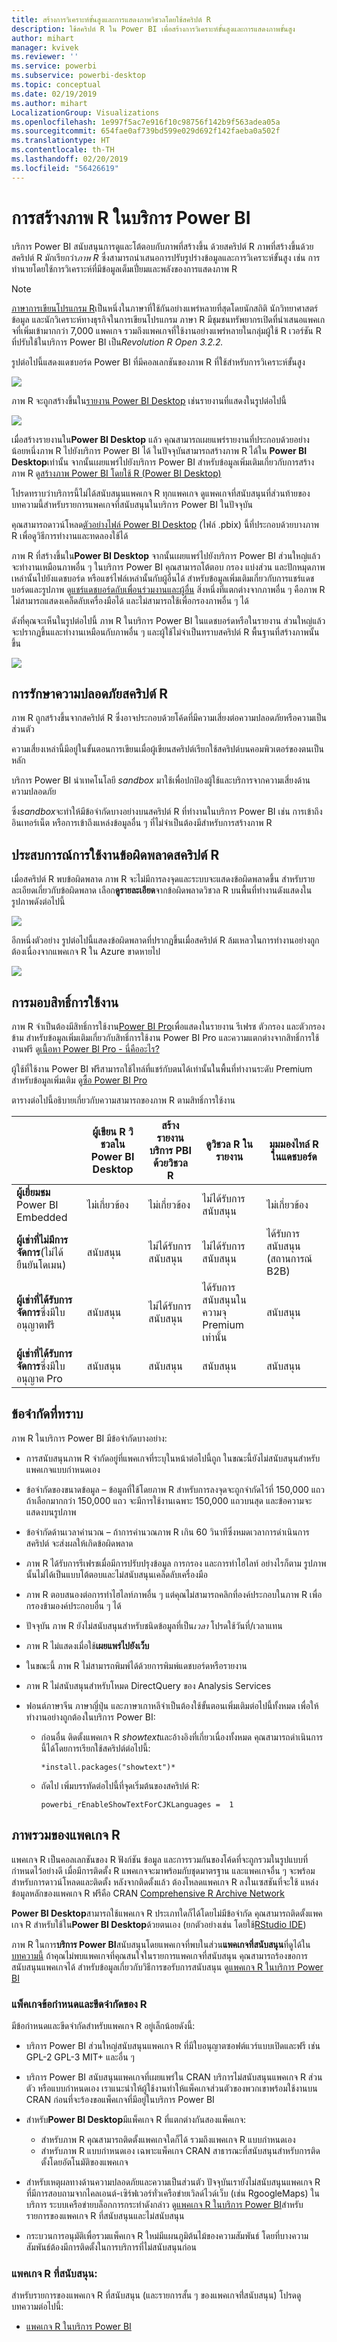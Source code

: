 ```yaml
---
title: สร้างการวิเคราะห์ขั้นสูงและการแสดงภาพวิชวลโดยใช้สคริปต์ R
description: ใช้สคริปต์ R ใน Power BI เพื่อสร้างการวิเคราะห์ขั้นสูงและการแสดงภาพขั้นสูง
author: mihart
manager: kvivek
ms.reviewer: ''
ms.service: powerbi
ms.subservice: powerbi-desktop
ms.topic: conceptual
ms.date: 02/19/2019
ms.author: mihart
LocalizationGroup: Visualizations
ms.openlocfilehash: 1e997f5ac7e916f10c98756f142b9f563adea05a
ms.sourcegitcommit: 654fae0af739bd599e029d692f142faeba0a502f
ms.translationtype: HT
ms.contentlocale: th-TH
ms.lasthandoff: 02/20/2019
ms.locfileid: "56426619"
---
```

# <a name="creating-r-visuals-in-the-power-bi-service"></a>การสร้างภาพ R ในบริการ Power BI
บริการ Power BI สนับสนุนการดูและโต้ตอบกับภาพที่สร้างขึ้น ด้วยสคริปต์ R ภาพที่สร้างขึ้นด้วยสคริปต์ R มักเรียกว่า*ภาพ R* ซึ่งสามารถนำเสนอการปรับรูปร่างข้อมูลและการวิเคราะห์ขั้นสูง เช่น การทำนายโดยใช้การวิเคราะห์ที่มีข้อมูลเต็มเปี่ยมและพลังของการแสดงภาพ R

> [!NOTE]
> [ภาษาการเขียนโปรแกรม R](https://www.r-project.org/)เป็นหนึ่งในภาษาที่ใช้กันอย่างแพร่หลายที่สุดโดยนักสถิติ นักวิทยาศาสตร์ข้อมูล และนักวิเคราะห์ทางธุรกิจในการเขียนโปรแกรม ภาษา R มีชุมชนทรัพยากรเปิดที่นำเสนอแพคเกจที่เพิ่มเข้ามากกว่า 7,000 แพคเกจ รวมถึงแพคเกจที่ใช้งานอย่างแพร่หลายในกลุ่มผู้ใช้ R เวอร์ชัน R ที่ปรับใช้ในบริการ Power BI เป็น*Revolution R Open 3.2.2.*
> 
> 

รูปต่อไปนี้แสดงแดชบอร์ด Power BI ที่มีคอลเลกชันของภาพ R ที่ใช้สำหรับการวิเคราะห์ขั้นสูง

![](media/service-r-visuals/r-visuals-service_1.png)

ภาพ R จะถูกสร้างขึ้นใน[รายงาน Power BI Desktop](../desktop-get-the-desktop.md) เช่นรายงานที่แสดงในรูปต่อไปนี้

![](media/service-r-visuals/r-visuals-service_2a.png)

เมื่อสร้างรายงานใน**Power BI Desktop** แล้ว คุณสามารถเผยแพร่รายงานที่ประกอบด้วยอย่างน้อยหนึ่งภาพ R ไปยังบริการ Power BI ได้ ในปัจจุบันสามารถสร้างภาพ R ได้ใน **Power BI Desktop**เท่านั้น จากนั้นเผยแพร่ไปยังบริการ Power BI สำหรับข้อมูลเพิ่มเติมเกี่ยวกับการสร้างภาพ R ดู[สร้างภาพ Power BI โดยใช้ R (Power BI Desktop)](../desktop-r-visuals.md)

โปรดทราบว่าบริการนี้ไม่ได้สนับสนุนแพคเกจ R ทุกแพคเกจ ดูแพคเกจที่สนับสนุนที่ส่วนท้ายของบทความนี้สำหรับรายการแพคเกจที่สนับสนุนในบริการ Power BI ในปัจจุบัน

คุณสามารถดาวน์โหลด[ตัวอย่างไฟล์ Power BI Desktop](http://download.microsoft.com/download/D/9/A/D9A65269-D1FC-49F8-8EC3-1217E3A4390F/RVisual_correlation_plot_sample%20SL.pbix) (ไฟล์ .pbix) นี้ที่ประกอบด้วยบางภาพ R เพื่อดูวิธีการทำงานและทดลองใช้ได้

ภาพ R ที่สร้างขึ้นใน**Power BI Desktop** จากนั้นเผยแพร่ไปยังบริการ Power BI ส่วนใหญ่แล้วจะทำงานเหมือนภาพอื่น ๆ ในบริการ Power BI คุณสามารถโต้ตอบ กรอง แบ่งส่วน และปักหมุดภาพเหล่านั้นไปยังแดชบอร์ด หรือแชร์ไฟล์เหล่านั้นกับผู้อื่นได้ สำหรับข้อมูลเพิ่มเติมเกี่ยวกับการแชร์แดชบอร์ดและรูปภาพ ดู[แชร์แดชบอร์ดกับเพื่อนร่วมงานและผู้อื่น](../service-share-dashboards.md) สิ่งหนึ่งที่แตกต่างจากภาพอื่น ๆ คือภาพ R ไม่สามารถแสดงเคล็ดลับเครื่องมือได้ และไม่สามารถใช้เพื่อกรองภาพอื่น ๆ ได้

ดังที่คุณจะเห็นในรูปต่อไปนี้ ภาพ R ในบริการ Power BI ในแดชบอร์ดหรือในรายงาน ส่วนใหญ่แล้วจะปรากฏขึ้นและทำงานเหมือนกับภาพอื่น ๆ และผู้ใช้ไม่จำเป็นทราบสคริปต์ R พื้นฐานที่สร้างภาพนั้นขึ้น

![](media/service-r-visuals/r-visuals-service_3a.png)

## <a name="r-scripts-security"></a>การรักษาความปลอดภัยสคริปต์ R
ภาพ R ถูกสร้างขึ้นจากสคริปต์ R ซึ่งอาจประกอบด้วยโค้ดที่มีความเสี่ยงต่อความปลอดภัยหรือความเป็นส่วนตัว

ความเสี่ยงเหล่านี้มีอยู่ในขั้นตอนการเขียนเมื่อผู้เขียนสคริปต์เรียกใช้สคริปต์บนคอมพิวเตอร์ของตนเป็นหลัก

บริการ Power BI นำเทคโนโลยี *sandbox* มาใช้เพื่อปกป้องผู้ใช้และบริการจากความเสี่ยงด้านความปลอดภัย

ซึ่ง*sandbox*จะทำให้มีข้อจำกัดบางอย่างบนสคริปต์ R ที่ทำงานในบริการ Power BI เช่น การเข้าถึงอินเทอร์เน็ต หรือการเข้าถึงแหล่งข้อมูลอื่น ๆ ที่ไม่จำเป็นต้องมีสำหรับการสร้างภาพ R

## <a name="r-scripts-error-experience"></a>ประสบการณ์การใช้งานข้อผิดพลาดสคริปต์ R
เมื่อสคริปต์ R พบข้อผิดพลาด ภาพ R จะไม่มีการลงจุดและระบบจะแสดงข้อผิดพลาดขึ้น สำหรับรายละเอียดเกี่ยวกับข้อผิดพลาด เลือก**ดูรายละเอียด**จากข้อผิดพลาดวิชวล R บนพื้นที่ทำงานดังแสดงในรูปภาพดังต่อไปนี้

![](media/service-r-visuals/r-visuals-service_4.png)

อีกหนึ่งตัวอย่าง รูปต่อไปนี้แสดงข้อผิดพลาดที่ปรากฏขึ้นเมื่อสคริปต์ R ล้มเหลวในการทำงานอย่างถูกต้องเนื่องจากแพคเกจ R ใน Azure ขาดหายไป

![](media/service-r-visuals/r-visuals-service_5.png)

## <a name="licensing"></a>การมอบสิทธิ์การใช้งาน
ภาพ R จำเป็นต้องมีสิทธิ์การใช้งาน[Power BI Pro](../service-self-service-signup-for-power-bi.md)เพื่อแสดงในรายงาน รีเฟรช ตัวกรอง และตัวกรองข้าม สำหรับข้อมูลเพิ่มเติมเกี่ยวกับสิทธิ์การใช้งาน Power BI Pro และความแตกต่างจากสิทธิ์การใช้งานฟรี ดู[เนื้อหา Power BI Pro - นี่คืออะไร?](../service-premium.md)

ผู้ใช้ที่ใช้งาน Power BI ฟรีสามารถใช้ไทล์ที่แชร์กับตนได้เท่านั้นในพื้นที่ทำงานระดับ Premium สำหรับข้อมูลเพิ่มเติม ดู[ซื้อ Power BI Pro](../service-admin-purchasing-power-bi-pro.md)

ตารางต่อไปนี้อธิบายเกี่ยวกับความสามารถของภาพ R ตามสิทธิ์การใช้งาน


|  |ผู้เขียน R วิชวลใน Power BI Desktop  | สร้างรายงานบริการ PBI ด้วยวิชวล R |ดูวิชวล R ในรายงาน  | มุมมองไทล์ R ในแดชบอร์ด |
|---------|---------|---------|---------|--------|
|**ผู้เยี่ยมชม** Power BI Embedded     |  ไม่เกี่ยวข้อง|  ไม่เกี่ยวข้อง       | ไม่ได้รับการสนับสนุน  | ไม่เกี่ยวข้อง |
|**ผู้เช่าที่ไม่มีการจัดการ**(ไม่ได้ยืนยันโดเมน) | สนับสนุน | ไม่ได้รับการสนับสนุน |  ไม่ได้รับการสนับสนุน |ได้รับการสนับสนุน (สถานการณ์ B2B) |
|**ผู้เช่าที่ได้รับการจัดการ**ซึ่งมีใบอนุญาตฟรี    |  สนับสนุน       |  ไม่ได้รับการสนับสนุน       |    ได้รับการสนับสนุนในความจุ Premium เท่านั้น    | สนับสนุน |
**ผู้เช่าที่ได้รับการจัดการ**ซึ่งมีใบอนุญาต Pro     |   สนับสนุน      | สนับสนุน      | สนับสนุน    |สนับสนุน|



## <a name="known-limitations"></a>ข้อจำกัดที่ทราบ
ภาพ R ในบริการ Power BI มีข้อจำกัดบางอย่าง:

* การสนับสนุนภาพ R จำกัดอยู่ที่แพคเกจที่ระบุในหน้าต่อไปนี้ถูก<make this a link to the supported packages page per my excel> ในขณะนี้ยังไม่สนับสนุนสำหรับแพคเกจแบบกำหนดเอง
* ข้อจำกัดของขนาดข้อมูล – ข้อมูลที่ใช้โดยภาพ R สำหรับการลงจุดจะถูกจำกัดไว้ที่ 150,000 แถว ถ้าเลือกมากกว่า 150,000 แถว จะมีการใช้งานเฉพาะ 150,000 แถวบนสุด และข้อความจะแสดงบนรูปภาพ
* ข้อจำกัดด้านเวลาคำนวณ – ถ้าการคำนวณภาพ R เกิน 60 วินาทีซึ่งหมดเวลาการดำเนินการสคริปต์ จะส่งผลให้เกิดข้อผิดพลาด
* ภาพ R ได้รับการรีเฟรชเมื่อมีการปรับปรุงข้อมูล การกรอง และการทำไฮไลท์ อย่างไรก็ตาม รูปภาพนั้นไม่ได้เป็นแบบโต้ตอบและไม่สนับสนุนเคล็ดลับเครื่องมือ
* ภาพ R ตอบสนองต่อการทำไฮไลท์ภาพอื่น ๆ แต่คุณไม่สามารถคลิกที่องค์ประกอบในภาพ R เพื่อกรองข้ามองค์ประกอบอื่น ๆ ได้
* ปัจจุบัน ภาพ R ยังไม่สนับสนุนสำหรับชนิดข้อมูลที่เป็น*เวลา* โปรดใช้วันที่/เวลาแทน
* ภาพ R ไม่แสดงเมื่อใช้**เผยแพร่ไปยังเว็บ**
* ในขณะนี้ ภาพ R ไม่สามารถพิมพ์ได้ด้วยการพิมพ์แดชบอร์ดหรือรายงาน
* ภาพ R ไม่สนับสนุนสำหรับโหมด DirectQuery ของ Analysis Services
* ฟอนต์ภาษาจีน ภาษาญี่ปุ่น และภาษาเกาหลีจำเป็นต้องใช้ขั้นตอนเพิ่มเติมต่อไปนี้ทั้งหมด เพื่อให้ทำงานอย่างถูกต้องในบริการ Power BI:
  
  * ก่อนอื่น ติดตั้งแพคเกจ R *showtext*และอ้างอิงที่เกี่ยวเนื่องทั้งหมด คุณสามารถดำเนินการนี้ได้โดยการเรียกใช้สคริปต์ต่อไปนี้:
    
        *install.packages("showtext")*
  * ถัดไป เพิ่มบรรทัดต่อไปนี้ที่จุดเริ่มต้นของสคริปต์ R:
    
        powerbi_rEnableShowTextForCJKLanguages =  1

## <a name="overview-of-r-packages"></a>ภาพรวมของแพคเกจ R
แพคเกจ R เป็นคอลเลกชันของ R ฟังก์ชัน ข้อมูล และการรวมกันของโค้ดที่จะถูกรวมในรูปแบบที่กำหนดไว้อย่างดี เมื่อมีการติดตั้ง R แพคเกจจะมาพร้อมกับชุดมาตรฐาน และแพคเกจอื่น ๆ จะพร้อมสำหรับการดาวน์โหลดและติดตั้ง หลังจากติดตั้งแล้ว ต้องโหลดแพคเกจ R ลงในเซสชันที่จะใช้ แหล่งข้อมูลหลักของแพคเกจ R ฟรีคือ CRAN [Comprehensive R Archive Network](https://cran.r-project.org/web/packages/available_packages_by_name.html)

**Power BI Desktop**สามารถใช้แพคเกจ R ประเภทใดก็ได้โดยไม่มีข้อจำกัด คุณสามารถติดตั้งแพคเกจ R สำหรับใช้ใน**Power BI Desktop**ด้วยตนเอง (ยกตัวอย่างเช่น โดยใช้[RStudio IDE](https://www.rstudio.com/))

ภาพ R ในการ**บริการ Power BI**สนับสนุนโดยแพคเกจที่พบในส่วน**แพคเกจที่สนับสนุน**ที่ดูได้ใน[บทความนี้](../service-r-packages-support.md) ถ้าคุณไม่พบแพคเกจที่คุณสนใจในรายการแพคเกจที่สนับสนุน คุณสามารถร้องขอการสนับสนุนแพคเกจได้ สำหรับข้อมูลเกี่ยวกับวิธีการขอรับการสนับสนุน ดู[แพคเกจ R ในบริการ Power BI](../service-r-packages-support.md)

### <a name="requirements-and-limitations-of-r-packages"></a>แพ็คเกจข้อกำหนดและขีดจำกัดของ R
มีข้อกำหนดและขีดจำกัดสำหรับแพคเกจ R อยู่เล็กน้อยดังนี้:

* บริการ Power BI ส่วนใหญ่สนับสนุนแพคเกจ R ที่มีใบอนุญาตซอฟต์แวร์แบบเปิดและฟรี เช่น GPL-2 GPL-3 MIT+ และอื่น ๆ
* บริการ Power BI สนับสนุนแพคเกจที่เผยแพร่ใน CRAN บริการไม่สนับสนุนแพคเกจ R ส่วนตัว หรือแบบกำหนดเอง เราแนะนำให้ผู้ใช้งานทำให้แพ็คเกจส่วนตัวของพวกเขาพร้อมใช้งานบน CRAN ก่อนที่จะร้องขอแพ็คเกจที่มีอยู่ในบริการ Power BI
* สำหรับ**Power BI Desktop**มีแพ็คเกจ R ที่แตกต่างกันสองแพ็คเกจ:
  
  * สำหรับภาพ R คุณสามารถติดตั้งแพคเกจใดก็ได้ รวมถึงแพคเกจ R แบบกำหนดเอง
  * สำหรับภาพ R แบบกำหนดเอง เฉพาะแพ็คเกจ CRAN สาธารณะที่สนับสนุนสำหรับการติดตั้งโดยอัตโนมัติของแพคเกจ
* สำหรับเหตุผลทางด้านความปลอดภัยและความเป็นส่วนตัว ปัจจุบันเรายังไม่สนับสนุนแพคเกจ R ที่มีการสอบถามจากไคลเอนต์-เซิร์ฟเวอร์ทั่วเครือข่ายเวิลด์ไวด์เว็บ (เช่น RgoogleMaps) ในบริการ ระบบเครือข่ายบล็อกการกระทำดังกล่าว ดู[แพคเกจ R ในบริการ Power BI](../service-r-packages-support.md)สำหรับรายการของแพคเกจ R ที่สนับสนุนและไม่สนับสนุน
* กระบวนการอนุมัติเพื่อรวมแพ็คเกจ R ใหม่มีแผนภูมิต้นไม้ของความสัมพันธ์ โดยที่บางความสัมพันธ์ต้องมีการติดตั้งในการบริการที่ไม่สนับสนุนก่อน

### <a name="supported-packages"></a>แพคเกจ R ที่สนับสนุน:
สำหรับรายการของแพคเกจ R ที่สนับสนุน (และรายการสั้น ๆ ของแพคเกจที่่สนับสนุน) โปรดดูบทความต่อไปนี้:

* [แพคเกจ R ในบริการ Power BI](../service-r-packages-support.md)

